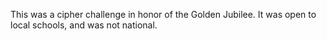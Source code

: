 This was a cipher challenge in honor of the Golden Jubilee.
It was open to local schools, and was not national.
